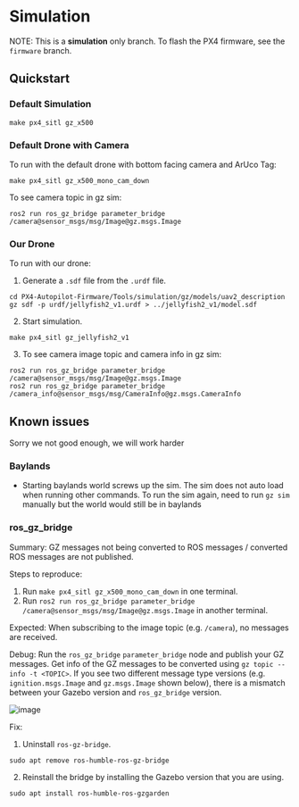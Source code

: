 # Simulation

NOTE: This is a **simulation** only branch. To flash the PX4 firmware, see the `firmware` branch.

## Quickstart

### Default Simulation

```
make px4_sitl gz_x500
```

### Default Drone with Camera

To run with the default drone with bottom facing camera and ArUco Tag:

```
make px4_sitl gz_x500_mono_cam_down

```

To see camera topic in gz sim:

```
ros2 run ros_gz_bridge parameter_bridge /camera@sensor_msgs/msg/Image@gz.msgs.Image
```

### Our Drone

To run with our drone:

1. Generate a `.sdf` file from the `.urdf` file.

```
cd PX4-Autopilot-Firmware/Tools/simulation/gz/models/uav2_description
gz sdf -p urdf/jellyfish2_v1.urdf > ../jellyfish2_v1/model.sdf
```

2. Start simulation.

```
make px4_sitl gz_jellyfish2_v1
```

3. To see camera image topic and camera info in gz sim:

```
ros2 run ros_gz_bridge parameter_bridge /camera@sensor_msgs/msg/Image@gz.msgs.Image
ros2 run ros_gz_bridge parameter_bridge /camera_info@sensor_msgs/msg/CameraInfo@gz.msgs.CameraInfo
```

## Known issues

Sorry we not good enough, we will work harder

### Baylands

* Starting baylands world screws up the sim. The sim does not auto load when running other commands. To run the sim again, need to run ```gz sim``` manually but the world would still be in baylands

### ros_gz_bridge

Summary:
GZ messages not being converted to ROS messages / converted ROS messages are not published.

Steps to reproduce:
1. Run `make px4_sitl gz_x500_mono_cam_down` in one terminal.
2. Run `ros2 run ros_gz_bridge parameter_bridge /camera@sensor_msgs/msg/Image@gz.msgs.Image` in another terminal.

Expected:
When subscribing to the image topic (e.g. `/camera`), no messages are received.

Debug:
Run the `ros_gz_bridge` `parameter_bridge` node and publish your GZ messages. Get info of the GZ messages to be converted using `gz topic --info -t <TOPIC>`. If you see two different message type versions (e.g. `ignition.msgs.Image` and `gz.msgs.Image` shown below), there is a mismatch between your Gazebo version and `ros_gz_bridge` version.

![image](https://github.com/user-attachments/assets/fe3841d8-ce0a-40fe-a8a5-df7f58d78f3c)

Fix:

1. Uninstall `ros-gz-bridge`.

```
sudo apt remove ros-humble-ros-gz-bridge
```

2. Reinstall the bridge by installing the Gazebo version that you are using.

```
sudo apt install ros-humble-ros-gzgarden
```
